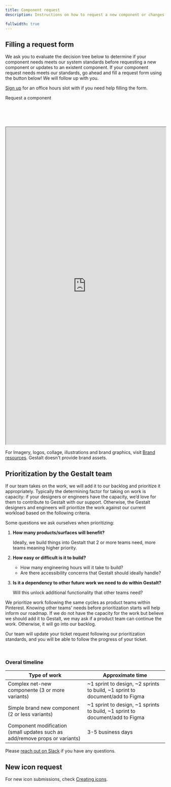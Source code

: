 ```yaml
---
title: Component request 
description: Instructions on how to request a new component or changes to an existent component.

fullwidth: true
---
```

## Filling a request form 

We ask you to evaluate the decision tree below to determine if your component needs meets our system standards before requesting a new component or updates to an existent component.
If your component request needs meets our standards, go ahead and fill a request form using the button below! We will follow up with you. 

[Sign up](https://pinch.pinadmin.com/gestaltSignUp) for an office hours slot with if you need help filling the form. 
<br/>

<ActionButton href="http://pinch.pinadmin.com/component-request"> Request a component</ActionButton>

<br/>
<br/>

<br/>
<br/>

<iframe style={{border:0}} width="100%" height="1000" src="https://www.figma.com/embed?embed_host=share&url=https%3A%2F%2Fwww.figma.com%2Ffile%2FKKKHtAgSzA1ZyBX7zGTtny%2FTeam-support%3Fnode-id%3D1233%253A1931%26t%3DYRe7GMYv5iuD4Em6-1" allowFullScreen></iframe>

For Imagery, logos, collage, illustrations and brand graphics, visit [Brand resources](https://brand.pinterest.com/resources). Gestalt doesn't provide brand assets. 

## Prioritization by the Gestalt team

If our team takes on the work, we will add it to our backlog and prioritize it appropriately. Typically the determining factor for taking on work is capacity: if your designers or engineers have the capacity, we’d love for them to contribute to Gestalt with our support. Otherwise, the Gestalt designers and engineers will prioritize the work against our current workload based on the following criteria.

Some questions we ask ourselves when prioritizing:

1. **How many products/surfaces will benefit?**

    Ideally, we build things into Gestalt that 2 or more teams need, more teams meaning higher priority.

2. **How easy or difficult is it to build?**

    - How many engineering hours will it take to build?
    - Are there accessibility concerns that Gestalt should ideally handle?

2. **Is it a dependency to other future work we need to do within Gestalt?**

    Will this unlock additional functionality that other teams need?

We prioritize work following the same cycles as product teams within Pinterest. Knowing other teams' needs before prioritization starts will help inform our roadmap. If we do not have the capacity for the work but believe we should add it to Gestalt, we may ask if a product team can continue the work. Otherwise, it will go into our backlog.

Our team will update your ticket request following our prioritization standards, and you will be able to follow the progress of your ticket. 

<br/>

### Overal timeline

| Type of work             | Approximate time                                                                                                                                                                                                                                                                                                                                                                                                                                                                                                                                     |
|----------------------|------------------------------------------------------------------------------------------------------------------------------------------------------------------------------------------------------------------------------------------------------------------------------------------------------------------------------------------------------------------------------------------------------------------------------------------------------------------------------------------------------------------------------------------|
| Complex net-new componente (3 or more variants)       | ~1 sprint to design, ~2 sprints to build, ~1 sprint to document/add to Figma                                                                                                                                                                                                                                                                                                                                                                                                                                                                                                  |
| Simple brand new component (2 or less variants)        | ~1 sprint to design, ~1 sprints to build, ~1 sprint to document/add to Figma |
| Component modification (small updates such as add/remove props or variants)      | 3-5 business days                                                                                                                |


Please [reach out on Slack](https://pinch.pinadmin.com/gestaltSlackDesign) if you have any questions.

## New icon request

For new icon submissions, check [Creating icons](https://gestalt.pinterest.systems/foundations/iconography/creating_icons).


